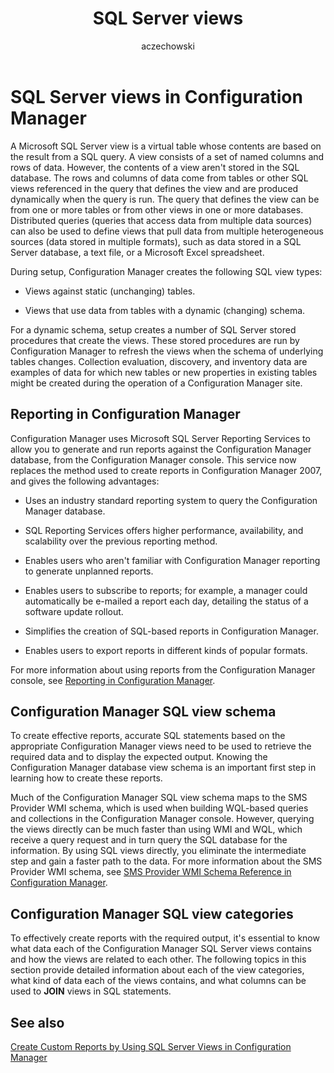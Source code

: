 ﻿---
title: SQL Server views
titleSuffix: Configuration Manager
description: A Microsoft SQL Server view is a virtual table whose contents are based on the result from a SQL query.
ms.date: 04/30/2019
ms.prod: configuration-manager
ms.technology: configmgr-sdk
ms.topic: conceptual


ms:assetid: a1924bed-b5fc-49a8-80ee-30b4e96defaa
author: aczechowski
ms.author: aaroncz
manager: dougeby
---

# SQL Server views in Configuration Manager

A Microsoft SQL Server view is a virtual table whose contents are based on the result from a SQL query. A view consists of a set of named columns and rows of data. However, the contents of a view aren't stored in the SQL database. The rows and columns of data come from tables or other SQL views referenced in the query that defines the view and are produced dynamically when the query is run. The query that defines the view can be from one or more tables or from other views in one or more databases. Distributed queries (queries that access data from multiple data sources) can also be used to define views that pull data from multiple heterogeneous sources (data stored in multiple formats), such as data stored in a SQL Server database, a text file, or a Microsoft Excel spreadsheet.

During setup, Configuration Manager creates the following SQL view types:

- Views against static (unchanging) tables.

- Views that use data from tables with a dynamic (changing) schema.

For a dynamic schema, setup creates a number of SQL Server stored procedures that create the views. These stored procedures are run by Configuration Manager to refresh the views when the schema of underlying tables changes. Collection evaluation, discovery, and inventory data are examples of data for which new tables or new properties in existing tables might be created during the operation of a Configuration Manager site.

## Reporting in Configuration Manager

Configuration Manager uses Microsoft SQL Server Reporting Services to allow you to generate and run reports against the Configuration Manager database, from the Configuration Manager console. This service now replaces the method used to create reports in Configuration Manager 2007, and gives the following advantages:

- Uses an industry standard reporting system to query the Configuration Manager database.

- SQL Reporting Services offers higher performance, availability, and scalability over the previous reporting method.

- Enables users who aren't familiar with Configuration Manager reporting to generate unplanned reports.

- Enables users to subscribe to reports; for example, a manager could automatically be e-mailed a report each day, detailing the status of a software update rollout.

- Simplifies the creation of SQL-based reports in Configuration Manager.

- Enables users to export reports in different kinds of popular formats.

For more information about using reports from the Configuration Manager console, see [Reporting in Configuration Manager](/sccm/core/servers/manage/reporting).

## Configuration Manager SQL view schema

To create effective reports, accurate SQL statements based on the appropriate Configuration Manager views need to be used to retrieve the required data and to display the expected output. Knowing the Configuration Manager database view schema is an important first step in learning how to create these reports.

Much of the Configuration Manager SQL view schema maps to the SMS Provider WMI schema, which is used when building WQL-based queries and collections in the Configuration Manager console. However, querying the views directly can be much faster than using WMI and WQL, which receive a query request and in turn query the SQL database for the information. By using SQL views directly, you eliminate the intermediate step and gain a faster path to the data. For more information about the SMS Provider WMI schema, see [SMS Provider WMI Schema Reference in Configuration Manager](sms-provider-wmi-schema-reference-configuration-manager.md).

## Configuration Manager SQL view categories

To effectively create reports with the required output, it's essential to know what data each of the Configuration Manager SQL Server views contains and how the views are related to each other. The following topics in this section provide detailed information about each of the view categories, what kind of data each of the views contains, and what columns can be used to **JOIN** views in SQL statements.

## See also

[Create Custom Reports by Using SQL Server Views in Configuration Manager](create-custom-reports-using-sql-server-views.md)  
